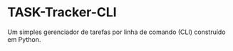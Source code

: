 # TASK-Tracker-CLI
Um simples gerenciador de tarefas por linha de comando (CLI) construído em Python.
